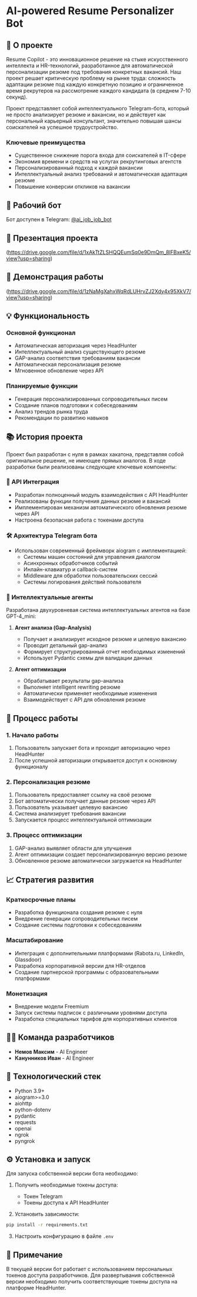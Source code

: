# AI-powered Resume Personalizer Bot

## 🎯 О проекте

Resume Copilot - это инновационное решение на стыке искусственного интеллекта и HR-технологий, разработанное для автоматической персонализации резюме под требования конкретных вакансий. Наш проект решает критическую проблему на рынке труда: сложность адаптации резюме под каждую конкретную позицию и ограниченное время рекрутеров на рассмотрение каждого кандидата (в среднем 7-10 секунд).

Проект представляет собой интеллектуального Telegram-бота, который не просто анализирует резюме и вакансии, но и действует как персональный карьерный консультант, значительно повышая шансы соискателей на успешное трудоустройство.

### Ключевые преимущества
- Существенное снижение порога входа для соискателей в IT-сфере
- Экономия времени и средств на услугах рекрутинговых агентств
- Персонализированный подход к каждой вакансии
- Интеллектуальный анализ требований и автоматическая адаптация резюме
- Повышение конверсии откликов на вакансии

## 🤖 Рабочий бот

Бот доступен в Telegram: [@ai_job_job_bot](https://t.me/@ai_job_job_bot)

## 📑 Презентация проекта

(https://drive.google.com/file/d/1xAkTtZLSHQQEumSq0e9DmQm_8lFBxeK5/view?usp=sharing)

## 🎥 Демонстрация работы

(https://drive.google.com/file/d/1zNaMgXahxWqRdLUHrvZJ2Xdy4x95XkV7/view?usp=sharing)

## 💡 Функциональность

### Основной функционал
- Автоматическая авторизация через HeadHunter
- Интеллектуальный анализ существующего резюме
- GAP-анализ соответствия требованиям вакансии
- Автоматическая персонализация резюме
- Мгновенное обновление через API

### Планируемые функции
- Генерация персонализированных сопроводительных писем
- Создание планов подготовки к собеседованиям
- Анализ трендов рынка труда
- Рекомендации по развитию навыков

## 📚 История проекта

Проект был разработан с нуля в рамках хакатона, представляя собой оригинальное решение, не имеющее прямых аналогов. В ходе разработки были реализованы следующие ключевые компоненты:

### 🔄 API Интеграция
- Разработан полноценный модуль взаимодействия с API HeadHunter
- Реализованы функции получения данных резюме и вакансий
- Имплементирован механизм автоматического обновления резюме через API
- Настроена безопасная работа с токенами доступа

### 🛠 Архитектура Telegram бота
- Использован современный фреймворк aiogram с имплементацией:
  - Системы машин состояний для управления диалогом
  - Асинхронных обработчиков событий
  - Инлайн-клавиатур и callback-систем
  - Middleware для обработки пользовательских сессий
  - Системы логирования действий пользователя

### 🧠 Интеллектуальные агенты
Разработана двухуровневая система интеллектуальных агентов на базе GPT-4_mini:

1. **Агент анализа (Gap-Analysis)**
   - Получает и анализирует исходное резюме и целевую вакансию
   - Проводит детальный gap-анализ
   - Формирует структурированный отчет необходимых изменений
   - Использует Pydantic схемы для валидации данных

2. **Агент оптимизации**
   - Обрабатывает результаты gap-анализа
   - Выполняет intelligent rewriting резюме
   - Автоматически применяет необходимые изменения
   - Взаимодействует с API для обновления резюме

## 🔄 Процесс работы

### 1. Начало работы
1. Пользователь запускает бота и проходит авторизацию через HeadHunter
2. После успешной авторизации открывается доступ к основному функционалу

### 2. Персонализация резюме
1. Пользователь предоставляет ссылку на своё резюме
2. Бот автоматически получает данные резюме через API
3. Пользователь указывает целевую вакансию
4. Система анализирует требования вакансии
5. Запускается процесс интеллектуальной оптимизации

### 3. Процесс оптимизации
1. GAP-анализ выявляет области для улучшения
2. Агент оптимизации создает персонализированную версию резюме
3. Обновленное резюме автоматически загружается на HeadHunter

## 📈 Стратегия развития

### Краткосрочные планы
- Разработка функционала создания резюме с нуля
- Внедрение генерации сопроводительных писем
- Создание системы подготовки к собеседованиям

### Масштабирование
- Интеграция с дополнительными платформами (Rabota.ru, LinkedIn, Glassdoor)
- Разработка корпоративной версии для HR-отделов
- Создание партнерской программы с образовательными платформами

### Монетизация
- Внедрение модели Freemium
- Запуск системы подписок с различными уровнями доступа
- Разработка специальных тарифов для корпоративных клиентов

## 👨‍💻 Команда разработчиков

- **Немов Максим** - AI Engineer
- **Канунников Иван** - AI Engineer

## 🚀 Технологический стек

- Python 3.9+
- aiogram>=3.0
- aiohttp
- python-dotenv
- pydantic
- requests
- openai
- ngrok
- pyngrok

## ⚙️ Установка и запуск

Для запуска собственной версии бота необходимо:

1. Получить необходимые токены доступа:
   - Токен Telegram
   - Токены доступа к API HeadHunter

2. Установить зависимости:
```bash
pip install -r requirements.txt
```

3. Настроить конфигурацию в файле `.env`

## 📝 Примечание

В текущей версии бот работает с использованием персональных токенов доступа разработчиков. Для развертывания собственной версии необходимо получить соответствующие токены доступа на платформе HeadHunter.
